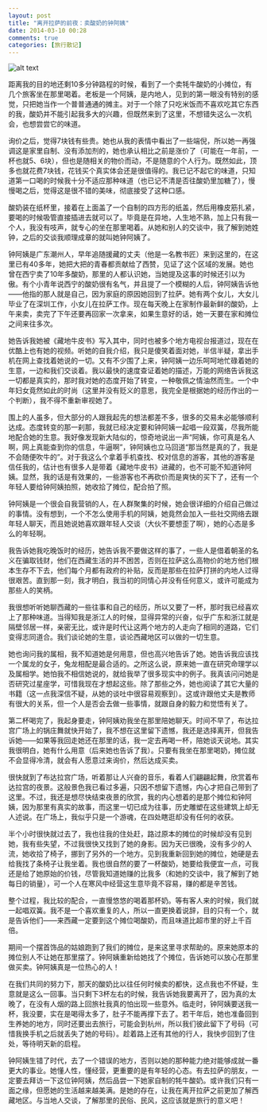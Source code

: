 ```yaml
---
layout: post
title: "离开拉萨的前夜：卖酸奶的钟阿姨"
date: 2014-03-10 00:28
comments: true
categories: [旅行散记]
---
```

![alt text](http://images3.ctrip.com/images/wri/Pwri747117.jpg)

距离我的目的地还剩10多分钟路程的时候，看到了一个卖牦牛酸奶的小摊位，有几个旅客坐在那里喝着。老板是一个阿姨，是内地人，见到的第一眼没有特别的感觉，只把她当作一个普普通通的摊主。对于一个除了只吃米饭而不喜欢吃其它东西的我，酸奶并不能引起我多大的兴趣，但既然来到了这里，不想错失这么一次机会，也想尝尝它的味道。

询价之后，觉得7块钱有些贵。她也从我的表情中看出了一些端倪，所以她一再强调这是家里自制、没有添加剂的，她也承认相比之前是涨价了（可能在一年前，一杯也就5、6块），但也是随相关的物价而动，不是随意的个人行为。既然如此，顶多也就花费7块钱，花钱买个真实体会还是很值得的。我已记不起它的味道，只知道第一口喝的时候我十分不适应那种味道（也已记不清是否往酸奶里加糖了），慢慢喝之后，觉得这是很不错的美味，彻底接受了这种口感。

酸奶装在纸杯里，接着在上面盖了一个自制的四方形的纸盖，然后用橡皮筋扎紧，要喝的时候吸管直接插进去就可以了。毕竟是在异地，人生地不熟，加上只有我一个人，我没有吱声，就专心的坐在那里喝着。从她和别人的交谈中，我了解到她姓钟，之后的交谈我顺理成章的就叫她钟阿姨了。

<!--more-->

钟阿姨是广东潮州人，早年追随援藏的丈夫（他是一名教书匠）来到这里的，在这里已有40多年，她把大把的青春都贡献给了西赞，见证了这个区域的发展。她也曾在西宁卖了10年多酸奶，那里的人都认识她，当她提及这事的时候还引以为傲。有个小青年说西宁的酸奶很有名气，并且提了一个模糊的人后，钟阿姨告诉他——他指的那人就是自己，因为家庭的原因她回到了拉萨。她有两个女儿，大女儿毕业了在深圳工作，小女儿在拉萨工作。现在每天晚上在家制作最新鲜的酸奶，上午来卖，卖完了下午还要再回家一次拿来，如果生意好的话，她一天要在家和摊位之间来往多次。

她告诉我她被《藏地牛皮书》写入其中，同时也被多个地方电视台报道过，现在在优酷上也有她的视频。听她的自我介绍，我只是傻笑着面对她，半信半疑，拿出手机在网上查找着她说的一切。又有不少围了上来，钟阿姨一边乐呵呵地忙碌着她的生意，一边和我们交谈着。我以最快的速度查证着她的描述，万能的网络告诉我这一切都是真实的，那时我对她的态度开始了转变，一种敬佩之情油然而生。一个中年妇女竟然如此的时尚（这里并没有贬义的意思，我完全是根据她的经历作出的一个判断），我不得不重新审视她了。

围上的人虽多，但大部分的人跟我起先的想法都差不多，很多的交易未必能够顺利达成。态度转变的那一刹那，我就已经决定要和钟阿姨一起唱一段双簧，尽我所能地配合她的生意。我好像发现新大陆似的，惊奇地说出一声“阿姨，你可真是名人啊，网上真能查到你的信息，牛逼啊”，钟阿姨也立马回道“那当然是真的了，我是不会随便吹牛的”。对于我这么个拿着手机查找、校对信息的游客，其他的游客是信任我的，估计也有很多人是带着《藏地牛皮书》进藏的，也不可能不知道钟阿姨。显然，我的话是有效果的，一些游客也不再砍价而是爽快的买下了，还有一个年轻人要给钟阿姨拍照，她收拾了摊位，配合拍了照。

钟阿姨是一个很会自我营销的人，在人群聚集的时候，她会很详细的介绍自己做过的事情。没有想到，一个不怎么使用手机的阿姨，她竟然会加入一些社交网络去跟年轻人聊天，而且她说她喜欢跟年轻人交谈（大伙不要想歪了啊），她的心态是多么的年轻啊。

我告诉她我吃晚饭时的经历，她告诉我不要做这样的事了，一些人是借着朝圣的名义在骗取钱财，他们在西藏生活的并不困苦，否则在拉萨这么高物价的地方他们根本生存不下去，他们每个月都有政府的补贴，反而是那些在拉萨打拼的内地人过得很艰苦。直到那一刻，我才明白，我当初的同情心并没有任何意义，或许可能成为那些人的笑柄。

我很想听听她聊西藏的一些往事和自己的经历，所以又要了一杯，那时我已经喜欢上了那种味道。当得知我是浙江人的时候，显得异常的兴奋，似乎广东和浙江就是隔壁邻居一样，亲密无比，或许是时代让这两个地方的人走向了相同的道路，它们变得志同道合。我们谈论她的生意，谈论西藏地区可以做的一切生意。

她也询问我的属相，我不知道她是何用意，但也高兴地告诉了她。她告诉我应该找一个属龙的女子，兔龙相配是最合适的。之所这么说，原来她一直在研究命理学以及属相学。她怕我不相信她说的，就给我举了很多现实中的例子。我真该问问她是否研究过星座学，可惜我现在才想起这些。除了那些之外，她也阅读了其它大量的书籍（这一点我深信不疑，从她的谈吐中很容易观察到）。这或许跟他丈夫是教师有很大的关系，但一个人是否会去做一些事情，就跟自身的毅力和觉悟有关了。

第二杯喝完了，我起身要走，钟阿姨劝我坐在那里陪她聊天。时间不早了，布达拉宫广场上的锅庄舞就快开始了，我不想在这里留下遗憾，我还是选择离开，但我告诉她——如果等我回走她还在那里的话，我一定去再喝一杯，陪她谈天说地。其实我很明白，她有什么用意（后来她也告诉了我）。只要有我坐在那里喝奶，摊位就不会显得冷清，就会有人愿意过来询价，然后达成买卖。

很快就到了布达拉宫广场，听着那让人兴奋的音乐，看着人们翩翩起舞，欣赏着布达拉宫的夜景。这般景色我已看过多遍，只因不想留下遗憾，内心才把自己带到了这里。不过，我还是想尽快结束夜景的欣赏，我的内心想着的是那个摊位和钟阿姨，因为那里有真实的故事，而这里一切已成为往事，历史雕塑在这些建筑上却无人述说。在广场上，我似乎只是一个游魂，在四处瞎逛却没有任何的收获。

半个小时很快就过去了，我也往我的住处赶，路过原本的摊位的时候却没有见到她，我有些失望，不过我很快又找到了她的身影。因为天已很晚，没有多少的人流，她收拾了椅子，挪到了另外的一个地方。见到我重新回到她的摊位，她硬是去给我找了条椅子让我坐着。我也很自然的要了一杯酸奶，她要给我便宜一点，可我还是给了她原始的价钱，尽管我知道她赚的比我多（和她的交谈中，我了解到了她每日的销量），可一个人在寒风中经营这生意毕竟不容易，赚的都是辛苦钱。

整个过程，我比较的配合，一直慢悠悠的喝着那杯奶。等有客人来的时候，我们就一起唱双簧。我不是一个喜欢重复的人，所以一直更换着说辞，目的只有一个，就是告诉他们——来西藏一定要到这个摊位喝酸奶，而且味道比超市里的好上千百倍。

期间一个摆首饰品的姑娘跑到了我们的摊位，是来这里寻求帮助的。原来她原本的摊位别人不让她在那里摆了。钟阿姨重新给她找了个摊位，告诉她可以放心在那里做买卖。钟阿姨真是一位热心的人！

在我们共同的努力下，那天的酸奶比以往任何时候卖的都快，这点我也不怀疑，生意就是这么一回事。当只剩下3杯左右的时候，我告诉她我要离开了，因为真的太晚了，在没有人烟的路上回旅社我真的怕出现一些意外。临走时，钟阿姨要送我一杯，我没要，实在是喝得太多了，肚子不能再撑下去了。若干年后，她也准备回到生养她的地方，同时还要出去旅行，可能会到杭州，所以我们彼此留下了号码（可惜我换手机之后就丢失了她的号码）。趁着路上还有其他的行人，我快步回到了住处，等待明天新的启程。

钟阿姨生错了时代，去了一个错误的地方，否则以她的那种能力绝对能够成就一番更大的事业。她懂人性，懂经营，更重要的是有年轻的心态。有去拉萨的朋友，一定要去拜访一下这位钟阿姨，然后品尝一下她家自制的牦牛酸奶。或许我们只有一面之缘，但愿她的生活越来越美满。是她的存在，让我在离开拉萨之前更加了解西藏地区。与当地人交谈，了解那里的民俗、民风，这应该就是旅行的意义吧！